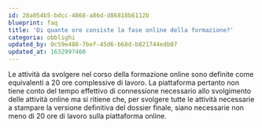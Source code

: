 ```yaml
---
id: 28a054b5-bdcc-4868-a86d-d86818b6112b
blueprint: faq
title: 'Di quante ore consiste la fase online della formazione?'
categoria: obblighi
updated_by: 0c59e488-7bef-45d6-b68d-b821744edb07
updated_at: 1632997460
---
```

Le attività da svolgere nel corso della formazione online sono definite come equivalenti a 20 ore complessive di lavoro. La piattaforma pertanto non tiene conto del tempo effettivo di connessione necessario allo svolgimento delle attività online ma si ritiene che, per svolgere tutte le attività necessarie a stampare la versione definitiva del dossier finale, siano necessarie non meno di 20 ore di lavoro sulla piattaforma online.